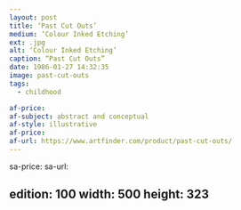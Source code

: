 ```yaml
---
layout: post
title: ‘Past Cut Outs’
medium: ‘Colour Inked Etching’
ext: .jpg
alt: ‘Colour Inked Etching’
caption: “Past Cut Outs”
date: 1986-01-27 14:32:35
image: past-cut-outs
tags:
  - childhood

af-price:
af-subject: abstract and conceptual
af-style: illustrative
af-price:
af-url: https://www.artfinder.com/product/past-cut-outs/
---
```



sa-price:
sa-url:

edition: 100
width: 500
height: 323
---


